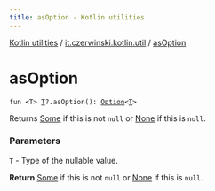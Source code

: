 ```yaml
---
title: asOption - Kotlin utilities
---
```


[Kotlin utilities](../index.html) / [it.czerwinski.kotlin.util](index.html) / [asOption](./as-option.html)

# asOption

`fun <T> `[`T`](as-option.html#T)`?.asOption(): `[`Option`](-option/index.html)`<`[`T`](as-option.html#T)`>`

Returns [Some](-some/index.html) if this is not `null` or [None](-none/index.html) if this is `null`.

### Parameters

`T` - Type of the nullable value.

**Return**
[Some](-some/index.html) if this is not `null` or [None](-none/index.html) if this is `null`.

